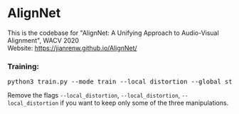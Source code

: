 # AlignNet
This is the codebase for "AlignNet: A Unifying Approach to Audio-Visual Alignment", WACV 2020 <br/>
Website: <url>https://jianrenw.github.io/AlignNet/</url>

### Training:
<pre>
python3 train.py --mode train --local_distortion --global_stretch --global_shift --experiment_name <i>YOUR_EXPERIMENT_NAME</i> --log_dir <i>YOUR_LOG_DIRECTORY</i>
</pre>
Remove the flags `--local_distortion`, `--local_distortion`, `--local_distortion` if you want to keep only some of the three manipulations.
